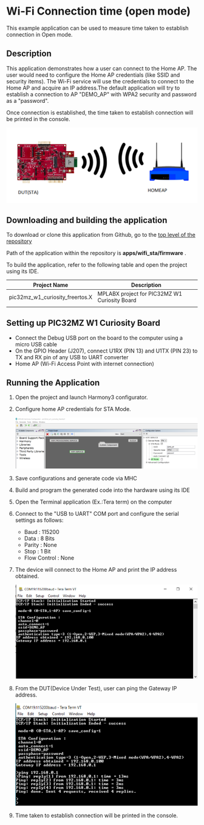 # Wi-Fi Connection time (open mode) 

This example application can be used to measure time taken to establish connection in Open mode.

## Description

This application demonstrates how a user can connect to the Home AP. The user would need to configure the Home AP credentials (like SSID and security items). The Wi-Fi service will use the credentials to connect to the Home AP and acquire an IP address.The default application will try to establish a connection to AP "DEMO_AP" with WPA2 security and password as a "password".

Once connection is established, the time taken to establish connection will be printed in the console.

![](images/wifi_sta_diagram.png)

## Downloading and building the application

To download or clone this application from Github, go to the [top level of the repository](https://github.com/Microchip-MPLAB-Harmony/wireless)


Path of the application within the repository is **apps/wifi_sta/firmware** .

To build the application, refer to the following table and open the project using its IDE.

| Project Name      | Description                                    |
| ----------------- | ---------------------------------------------- |
| pic32mz_w1_curiosity_freertos.X | MPLABX project for PIC32MZ W1 Curiosity Board |
|||

## Setting up PIC32MZ W1 Curiosity Board

- Connect the Debug USB port on the board to the computer using a micro USB cable
- On the GPIO Header (J207), connect U1RX (PIN 13) and U1TX (PIN 23) to TX and RX pin of any USB to UART converter
- Home AP (Wi-Fi Access Point with internet connection)

## Running the Application

1. Open the project and launch Harmony3 configurator.
2.	Configure home AP credentials for STA Mode.

    ![MHC](images/wifi_sta_MHC1.png)

3.	Save configurations and generate code via MHC 
4.	Build and program the generated code into the hardware using its IDE
5. Open the Terminal application (Ex.:Tera term) on the computer
6. Connect to the "USB to UART" COM port and configure the serial settings as follows:
    - Baud : 115200
    - Data : 8 Bits
    - Parity : None
    - Stop : 1 Bit
    - Flow Control : None

7.	The device will connect to the Home AP and print the IP address obtained.

    ![Console](images/wifi_sta_log1.png)

8.	From the DUT(Device Under Test), user can ping the Gateway IP address.

    ![Console](images/wifi_sta_log2.png)

9. Time taken to establish connection will be printed in the console.
